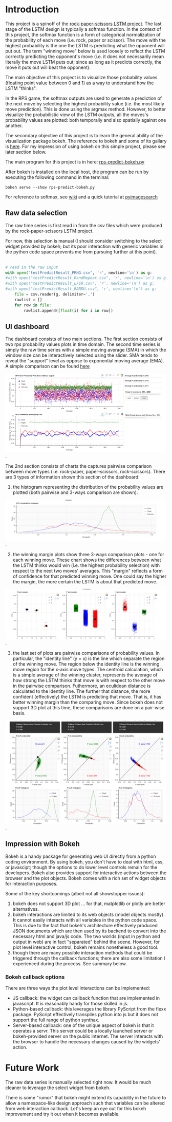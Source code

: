 # Introduction

This project is a spinoff of the [rock-paper-scissors LSTM project](https://github.com/dennylslee/rock-paper-scissors-LSTM).  The last stage of the LSTM design is typically a softmax function. In the context of this project, the softmax function is a form of categorical normalization of the probability of each move (i.e. rock, paper or scissor). The move with the highest probability is the one the LSTM is predicting what the opponent will put out.  The term "winning move" below is used loosely to reflect the LSTM correctly predicting the opponent's move (i.e. it does not necessarily mean literally the move LSTM puts out;  since as long as it predicts correctly, the move it puts out will beat the opponent).

The main objective of this project is to visualize those probability values (floating point value between 0 and 1) as a way to understand how the LSTM "thinks". 

In the RPS game, the softmax outputs are used to generate a prediction of the next move by selecting the highest probability value (i.e. the most likely move prediction).  This is done using the argmax method.  However, to better visualize the probabilistic view of the LSTM outputs, all the moves's probability values are plotted:  both temporally and also spatially against one another. 

The secondary objective of this project is to learn the general ability of the visualization package bokeh.  The reference to bokeh and some of its gallary is [here](https://bokeh.pydata.org/en/latest/).  For my impression of using bokeh on this simple project, please see later section below.

The main program for this project is in here: [rps-predict-bokeh.py](https://github.com/dennylslee/rps-softmax-lstm-visualization-bokeh/blob/master/rps-predict-bokeh.py)

After bokeh is installed on the local host, the program can be run by executing the following command in the terminal:

```
bokeh serve --show rps-predict-bokeh.py
```


For reference to softmax, see [wiki](https://en.wikipedia.org/wiki/Softmax_function) and a quick tutorial at [pyimagesearch](https://www.pyimagesearch.com/2016/09/12/softmax-classifiers-explained/)

## Raw data selection

The raw time series is first read in from the csv files which were produced by the rock-paper-scissors LSTM project. 

For now, this selection is manual (I should consider switching to the select widget provided by bokeh; but its poor interaction with generic variables in the python code space prevents me from pursuing further at this point).

```python

# read in the raw input
with open("testPredictResult_PRNG.csv", 'r', newline='\n') as g:
#with open("testPredictResult_RandRepeat.csv", 'r', newline='\n') as g:
#with open("testPredictResult_LFSR.csv", 'r', newline='\n') as g:
#with open("testPredictResult_RANDU.csv", 'r', newline='\n') as g:
	file = csv.reader(g, delimiter=',')
	rawlist = []
	for row in file:
		rawlist.append([float(i) for i in row])

```

## UI dashboard 

The dashboard consists of two main sections. The first section consists of two rps probability values plots in time domain.  The second time series is simply the raw time series with a simple moving average (SMA) in which the window size can be interactively selected using the slider. SMA tends to reveal the "support" level as oppose to exponential moving average (EMA).  A simple comparison can be found [here](https://www.investopedia.com/ask/answers/05/smavsema.asp)

![image stack layer](https://github.com/dennylslee/rps-softmax-lstm-visualization-bokeh/blob/master/prob-time-series.png).


The 2nd section consists of charts the captures pairwise comparison between move types (i.e. rock-paper, paper-scissors, rock-scissors).  There are 3 types of information shown this section of the dashboard:

1) the histogram representing the distribution of the probability values are plotted (both pairwise and 3-ways comparison are shown).

![image stack layer](https://github.com/dennylslee/rps-softmax-lstm-visualization-bokeh/blob/master/3ways-histogram.png). 

2) the winning margin plots show three 3-ways comparison plots - one for each winning move. These chart shows the differences between what the LSTM thinks would win (i.e. the highest probability selection) with respect to the next two moves' averages.  This "margin" reflects a form of confidence for that predicted winning move. One could say the higher the margin, the more certain the LSTM is about that predicted move.

![image stack layer](https://github.com/dennylslee/rps-softmax-lstm-visualization-bokeh/blob/master/pairwise-win-margin.png). 

3) the last set of plots are pairwise comparisons of probability values. In particular, the "identity line" (y = x) is the line which separate the region of the winning move. The region below the identity line is the winning move region for the x-axis move types.  The centroid calculation, which is a simple average of the winning cluster, represents the average of how strong the LSTM thinks that move is with respect to the other move in the pairwise comparison. Futhermore, an eculidean distance is calculated to the identity line.  The further that distance, the more confident (effectively) the LSTM is predicting that move. That is, it has better winning margin than the comparing move.  Since bokeh does not support 3D plot at this time, these comparisons are done on a pair-wise basis.

![image stack layer](https://github.com/dennylslee/rps-softmax-lstm-visualization-bokeh/blob/master/pairwise-comparison.png). 

## Impression with Bokeh

Bokeh is a handy package for generating web UI directly from a python coding environment.  By using bokeh, you don't have to deal with html, css, or javascipt; though the options to do lower level controls remain for the developers.  Bokeh also provides support for interactive actions between the browser and the plot objects.  Bokeh comes with a rich set of widget objects for interaction purposes. 

Some of the key shortcomings (albeit not all showstopper issues):
1) bokeh does not support 3D plot ... for that, matplotlib or plotly are better alternatives.
2) bokeh interactions are limited to its web objects (model objects mostly). It cannot easily interacts with all variables in the python code space. This is due to the fact that bokeh's architecture effectively produced JSON documents which are then used by its backend to convert into the necessary html and java/js code. The two worlds (input in python and output in web) are in fact "separated" behind the scene.  However, for plot level interactive control, bokeh remains nonetheless a good tool. 
3) though there are many possible interaction methods that could be triggered through the callback functions; there are also some limitation I experienced during the process.  See summary below. 

### Bokeh callback options

There are three ways the plot level interactions can be implemented:
- JS callback: the widget can callback function that are implemented in javascript.  It is reasonably handy for those skilled in js.
- Python-based callback: this leverages the library PyScript from the flexx package.  PyScript effectively transpiles python into js but it does not support the full range of python synthax. 
- Server-based callback: one of the unique aspect of bokeh is that it operates a servr.  This server could be a locally launched server or bokeh-provided server on the public internet.  The server interacts with the browser to handle the necessary changes caused by the widgets' action. 

# Future Work

The raw data series is manually selected right now. It would be much cleaner to leverage the select widget from bokeh.  

There is some "rumor" that bokeh might extend its capability in the future to allow a namespace-like design approach such that variables can be altered from web interaction callback. Let's keep an eye out for this bokeh improvement and try it out when it becomes available.